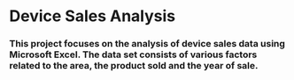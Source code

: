 # Device Sales Analysis


### This project focuses on the analysis of device sales data using Microsoft Excel. The data set consists of various factors related to the area, the product sold and the year of sale.
